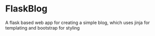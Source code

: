 # FlaskBlog

A flask based web app for creating a simple blog, which uses jinja for templating and bootstrap for styling